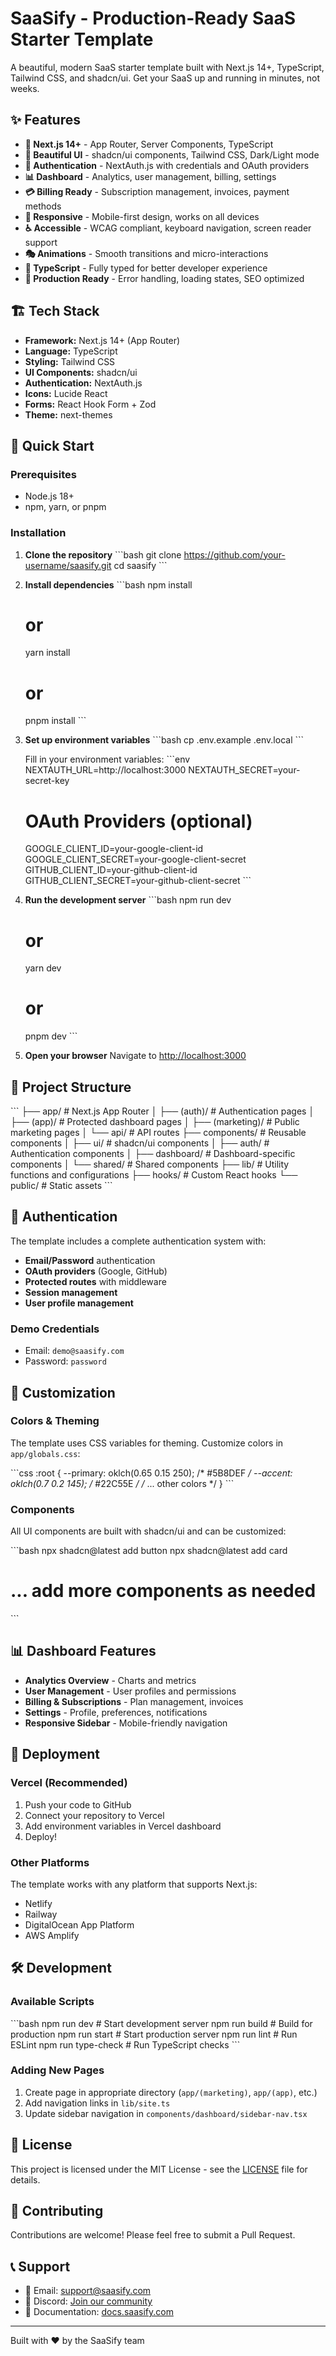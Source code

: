 # SaaSify - Production-Ready SaaS Starter Template

A beautiful, modern SaaS starter template built with Next.js 14+, TypeScript, Tailwind CSS, and shadcn/ui. Get your SaaS up and running in minutes, not weeks.

## ✨ Features

- **🚀 Next.js 14+** - App Router, Server Components, TypeScript
- **🎨 Beautiful UI** - shadcn/ui components, Tailwind CSS, Dark/Light mode
- **🔐 Authentication** - NextAuth.js with credentials and OAuth providers
- **📊 Dashboard** - Analytics, user management, billing, settings
- **💳 Billing Ready** - Subscription management, invoices, payment methods
- **📱 Responsive** - Mobile-first design, works on all devices
- **♿ Accessible** - WCAG compliant, keyboard navigation, screen reader support
- **🎭 Animations** - Smooth transitions and micro-interactions
- **📝 TypeScript** - Fully typed for better developer experience
- **🧪 Production Ready** - Error handling, loading states, SEO optimized

## 🏗️ Tech Stack

- **Framework:** Next.js 14+ (App Router)
- **Language:** TypeScript
- **Styling:** Tailwind CSS
- **UI Components:** shadcn/ui
- **Authentication:** NextAuth.js
- **Icons:** Lucide React
- **Forms:** React Hook Form + Zod
- **Theme:** next-themes

## 🚀 Quick Start

### Prerequisites

- Node.js 18+ 
- npm, yarn, or pnpm

### Installation

1. **Clone the repository**
   \`\`\`bash
   git clone https://github.com/your-username/saasify.git
   cd saasify
   \`\`\`

2. **Install dependencies**
   \`\`\`bash
   npm install
   # or
   yarn install
   # or
   pnpm install
   \`\`\`

3. **Set up environment variables**
   \`\`\`bash
   cp .env.example .env.local
   \`\`\`
   
   Fill in your environment variables:
   \`\`\`env
   NEXTAUTH_URL=http://localhost:3000
   NEXTAUTH_SECRET=your-secret-key
   
   # OAuth Providers (optional)
   GOOGLE_CLIENT_ID=your-google-client-id
   GOOGLE_CLIENT_SECRET=your-google-client-secret
   GITHUB_CLIENT_ID=your-github-client-id
   GITHUB_CLIENT_SECRET=your-github-client-secret
   \`\`\`

4. **Run the development server**
   \`\`\`bash
   npm run dev
   # or
   yarn dev
   # or
   pnpm dev
   \`\`\`

5. **Open your browser**
   Navigate to [http://localhost:3000](http://localhost:3000)

## 📁 Project Structure

\`\`\`
├── app/                    # Next.js App Router
│   ├── (auth)/            # Authentication pages
│   ├── (app)/             # Protected dashboard pages
│   ├── (marketing)/       # Public marketing pages
│   └── api/               # API routes
├── components/            # Reusable components
│   ├── ui/               # shadcn/ui components
│   ├── auth/             # Authentication components
│   ├── dashboard/        # Dashboard-specific components
│   └── shared/           # Shared components
├── lib/                  # Utility functions and configurations
├── hooks/                # Custom React hooks
└── public/               # Static assets
\`\`\`

## 🔐 Authentication

The template includes a complete authentication system with:

- **Email/Password** authentication
- **OAuth providers** (Google, GitHub)
- **Protected routes** with middleware
- **Session management**
- **User profile management**

### Demo Credentials
- Email: `demo@saasify.com`
- Password: `password`

## 🎨 Customization

### Colors & Theming

The template uses CSS variables for theming. Customize colors in `app/globals.css`:

\`\`\`css
:root {
  --primary: oklch(0.65 0.15 250);    /* #5B8DEF */
  --accent: oklch(0.7 0.2 145);       /* #22C55E */
  /* ... other colors */
}
\`\`\`

### Components

All UI components are built with shadcn/ui and can be customized:

\`\`\`bash
npx shadcn@latest add button
npx shadcn@latest add card
# ... add more components as needed
\`\`\`

## 📊 Dashboard Features

- **Analytics Overview** - Charts and metrics
- **User Management** - User profiles and permissions  
- **Billing & Subscriptions** - Plan management, invoices
- **Settings** - Profile, preferences, notifications
- **Responsive Sidebar** - Mobile-friendly navigation

## 🚀 Deployment

### Vercel (Recommended)

1. Push your code to GitHub
2. Connect your repository to Vercel
3. Add environment variables in Vercel dashboard
4. Deploy!

### Other Platforms

The template works with any platform that supports Next.js:
- Netlify
- Railway
- DigitalOcean App Platform
- AWS Amplify

## 🛠️ Development

### Available Scripts

\`\`\`bash
npm run dev          # Start development server
npm run build        # Build for production
npm run start        # Start production server
npm run lint         # Run ESLint
npm run type-check   # Run TypeScript checks
\`\`\`

### Adding New Pages

1. Create page in appropriate directory (`app/(marketing)`, `app/(app)`, etc.)
2. Add navigation links in `lib/site.ts`
3. Update sidebar navigation in `components/dashboard/sidebar-nav.tsx`

## 📝 License

This project is licensed under the MIT License - see the [LICENSE](LICENSE) file for details.

## 🤝 Contributing

Contributions are welcome! Please feel free to submit a Pull Request.

## 📞 Support

- 📧 Email: support@saasify.com
- 💬 Discord: [Join our community](https://discord.gg/saasify)
- 📖 Documentation: [docs.saasify.com](https://docs.saasify.com)

---

Built with ❤️ by the SaaSify team
